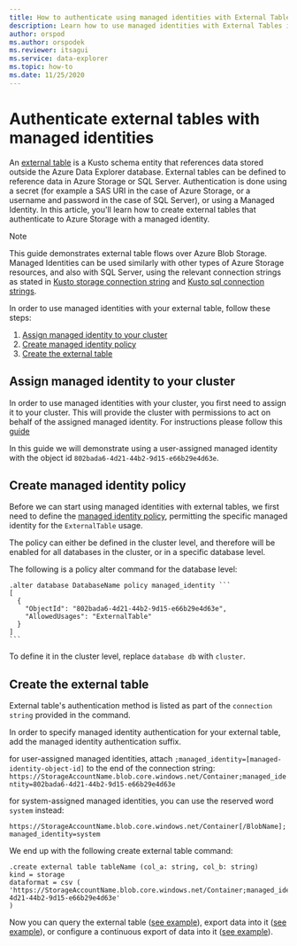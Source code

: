 ```yaml
---
title: How to authenticate using managed identities with External Tables in Azure Data Explorer
description: Learn how to use managed identities with External Tables in Azure Data Explorer cluster.
author: orspod
ms.author: orspodek
ms.reviewer: itsagui
ms.service: data-explorer
ms.topic: how-to
ms.date: 11/25/2020
---
```


# Authenticate external tables with managed identities

An [external table](azure/data-explorer/kusto/query/schema-entities/externaltables) is a Kusto schema entity that references data stored outside the Azure Data Explorer database.
External tables can be defined to reference data in Azure Storage or SQL Server. Authentication is done using a secret (for example a SAS URI in the case of Azure Storage, or a username and password in the case of SQL Server), or using a Managed Identity. In this article, you'll learn how to create external tables that authenticate to Azure Storage with a managed identity.

> [!NOTE]
> This guide demonstrates external table flows over Azure Blob Storage. Managed Identities can be used similarly with other types of Azure Storage resources, and also with SQL Server, using the relevant connection strings as stated in [Kusto storage connection string](/storage) and [Kusto sql connection strings](/some-link).

In order to use managed identities with your external table, follow these steps:

1. [Assign managed identity to your cluster]()
1. [Create managed identity policy]()
1. [Create the external table]()

## Assign managed identity to your cluster

In order to use managed identities with your cluster, you first need to assign it to your cluster. This will provide the cluster with permissions to act on behalf of the assigned managed identity. For instructions please follow this [guide](/some-link)

In this guide we will demonstrate using a user-assigned managed identity with the object id `802bada6-4d21-44b2-9d15-e66b29e4d63e`.

## Create managed identity policy

Before we can start using managed identities with external tables, we first need to define the [managed identity policy](azure/data-explorer/kusto/management/alter-managed-identity-policy-command), permitting the specific managed identity for the `ExternalTable` usage.

The policy can either be defined in the cluster level, and therefore will be enabled for all databases in the cluster, or in a specific database level.

The following is a policy alter command for the database level:

~~~kusto
.alter database DatabaseName policy managed_identity ```
[
  {
    "ObjectId": "802bada6-4d21-44b2-9d15-e66b29e4d63e",
    "AllowedUsages": "ExternalTable"
  }
]
```
~~~

To define it in the cluster level, replace `database db` with `cluster`.

## Create the external table

External table's authentication method is listed as part of the `connection string` provided in the command.

In order to specify managed identity authentication for your external table, add the managed identity authentication suffix.

for user-assigned managed identities, attach `;managed_identity=[managed-identity-object-id]` to the end of the connection string:
`https://StorageAccountName.blob.core.windows.net/Container;managed_identity=802bada6-4d21-44b2-9d15-e66b29e4d63e`

for system-assigned managed identities, you can use the reserved word `system` instead:

`https://StorageAccountName.blob.core.windows.net/Container[/BlobName];managed_identity=system`

We end up with the following create external table command:

```kusto
.create external table tableName (col_a: string, col_b: string)
kind = storage 
dataformat = csv (
'https://StorageAccountName.blob.core.windows.net/Container;managed_identity=802bada6-4d21-44b2-9d15-e66b29e4d63e'
)
```

Now you can query the external table ([see example]()), export data into it ([see example]()), or configure a continuous export of data into it ([see example]()).